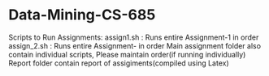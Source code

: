 # Data-Mining-CS-685

Scripts to Run Assignments:
assign1.sh : Runs entire Assignment-1 in order 
assign_2.sh : Runs entire Assignment- in order 
Main assignment folder also contain individual scripts, Please maintain order(if running individually)  
Report folder contain report of assigiments(compiled using Latex)
